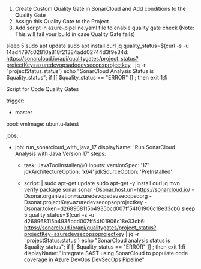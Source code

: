 1) Create Custom Quality Gate in SonarCloud and Add conditions to the Quality Gate
2) Assign this Quality Gate to the Project
3) Add script in azure-pipeline.yaml file to enable quality gate check (Note: This will fail your build in case Quality Gate fails)

sleep 5
sudo apt update
sudo apt install curl jq 
quality_status=$(curl -s -u 14ad4797c02810a818f21384add02744d3f9e34d: https://sonarcloud.io/api/qualitygates/project_status?projectKey=azuredevopsadodevsecopsprojectkey | jq -r '.projectStatus.status')
echo "SonarCloud Analysis Status is $quality_status"; 
if [[ $quality_status == "ERROR" ]] ; then exit 1;fi


Script for Code Quality Gates

trigger:
- master

pool:
  vmImage: ubuntu-latest

jobs:
- job: run_sonarcloud_with_java_17
  displayName: 'Run SonarCloud Analysis with Java Version 17'
  steps:
  - task: JavaToolInstaller@0
    inputs:
      versionSpec: '17'
      jdkArchitectureOption: 'x64'
      jdkSourceOption: 'PreInstalled'

  - script: |
      sudo apt-get update
      sudo apt-get -y install curl jq
      mvn verify package sonar:sonar -Dsonar.host.url=https://sonarcloud.io/ -Dsonar.organization=azuredevopsdevsecopsoorg -Dsonar.projectKey=azuredevsecopsoprojectkey -Dsonar.token=d268968115b4935bcd007ff54f01906c18e33cb6
      sleep 5
      quality_status=$(curl -s -u d268968115b4935bcd007ff54f01906c18e33cb6: https://sonarcloud.io/api/qualitygates/project_status?projectKey=azuredevsecopsoprojectkey | jq -r '.projectStatus.status')
      echo "SonarCloud analysis status is $quality_status"; 
      if [[ $quality_status == "ERROR" ]] ; then exit 1;fi
    displayName: "Integrate SAST using SonarCloud to populate code coverage in Azure DevOps DevSecOps Pipeline"